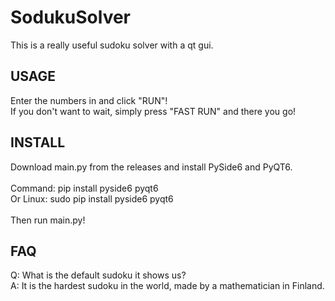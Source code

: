 # SodukuSolver
This is a really useful sudoku solver with a qt gui.

## USAGE
Enter the numbers in and click "RUN"!<br>
If you don't want to wait, simply press "FAST RUN" and there you go!

## INSTALL
Download main.py from the releases and install PySide6 and PyQT6.<br><br>
Command: pip install pyside6 pyqt6<br>
Or Linux: sudo pip install pyside6 pyqt6<br><br>
Then run main.py!

## FAQ
Q: What is the default sudoku it shows us?<br>
A: It is the hardest sudoku in the world, made by a mathematician in Finland.